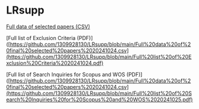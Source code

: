 # LRsupp



[Full data of selected papers (CSV)](https://github.com/1309928130/LRsupp/blob/main/Full%20data%20of%20final%20selected%20papers%2020241024.csv)

[Full list of Exclusion Criteria (PDF)]([https://github.com/1309928130/LRsupp/blob/main/Full%20data%20of%20final%20selected%20papers%2020241024.csv](https://github.com/1309928130/LRsupp/blob/main/Full%20list%20of%20Exclusion%20Criteria%2020241024.pdf)

[Full list of Search Inquiries for Scopus and WOS (PDF)]([https://github.com/1309928130/LRsupp/blob/main/Full%20data%20of%20final%20selected%20papers%2020241024.csv](https://github.com/1309928130/LRsupp/blob/main/Full%20list%20of%20Search%20Inquiries%20for%20Scopus%20and%20WOS%2020241025.pdf)
